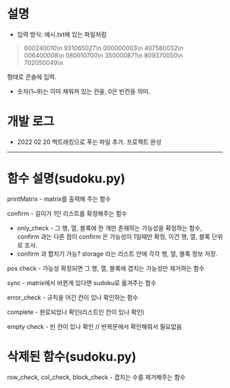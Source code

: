 # 설명
- 입력 방식:
예시.txt에 있는 파일처럼

>600240010\n
>931065027\n
>000000003\n
>407580032\n
>006400008\n
>080010700\n
>350000871\n
>809370050\n
>702050049\n

형태로 콘솔에 입력.

- 숫자(1~9)는 이미 채워져 있는 칸을, 0은 빈칸을 의미.


# 개발 로그
- 2022 02 20
백트래킹으로 푸는 파일 추가.
프로젝트 완성

---

# 함수 설명(sudoku.py)
printMatrix - matrix를 출력해 주는 함수

confirm - 길이가 1인 리스트를 확정해주는 함수

* only_check - 그 행, 열, 블록에 한 개만 존재하는 가능성을 확정하는 함수, confirm 과는 다른 점이 confirm 은 가능성이 1일때만 확정, 이건 행, 열, 블록 단위로 조사.
* confirm 과 합치기 가능?
storage 라는 리스트 안에 각각 행, 열, 블록 정보 저장.

pos check - 가능성 확정되면 그 행, 열, 블록에 겹치는 가능성만 제거하는 함수


sync - matrix에서 바뀐게 있다면 sudoku로 옮겨주는 함수

error_check - 규칙을 어긴 칸이 있나 확인하는 함수

complete - 완료되었나 확인(리스트인 칸이 있나 확인)

empty check - 빈 칸이 있나 확인 // 반복문에서 확인해줘서 필요없음

# 삭제된 함수(sudoku.py)

row_check, col_check, block_check - 겹치는 수를 제거해주는 함수